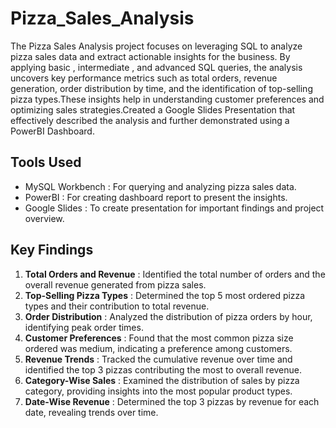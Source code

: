 # Pizza_Sales_Analysis
The Pizza Sales Analysis project focuses on leveraging SQL to analyze pizza sales data and extract actionable insights for the business. By applying basic , intermediate , and advanced SQL queries, the analysis uncovers key performance metrics such as total orders, revenue generation, order distribution by time, and the identification of top-selling pizza types.These insights help in understanding customer preferences and optimizing sales strategies.Created a Google Slides Presentation that effectively described the analysis and further demonstrated  using a PowerBI Dashboard.
## Tools Used
* MySQL Workbench : For querying and analyzing pizza sales data.
* PowerBI : For creating dashboard report to present the insights.
* Google Slides : To create presentation for important findings and project overview.

## Key Findings
1. **Total Orders and Revenue** : Identified the total number of orders and the overall revenue generated from pizza sales.
2. **Top-Selling Pizza Types** : Determined the top 5 most ordered pizza types and their contribution to total revenue.
3. **Order Distribution** : Analyzed the distribution of pizza orders by hour, identifying peak order times.
4. **Customer Preferences** : Found that the most common pizza size ordered was medium, indicating a preference among customers.
5. **Revenue Trends** : Tracked the cumulative revenue over time and identified the top 3 pizzas contributing the most to overall revenue.
6. **Category-Wise Sales** : Examined the distribution of sales by pizza category, providing insights into the most popular product types.
7. **Date-Wise Revenue** : Determined the top 3 pizzas by revenue for each date, revealing trends over time.
